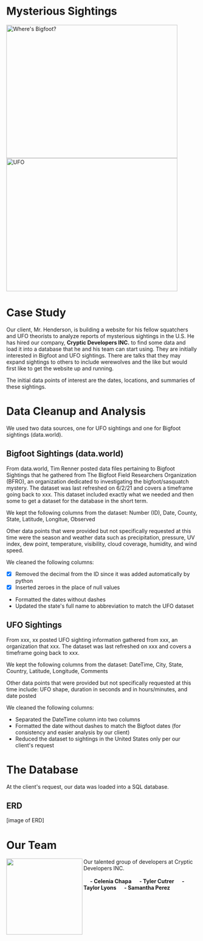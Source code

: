 # Mysterious Sightings

  <p float="center">
  <img src="https://user-images.githubusercontent.com/82002107/133905938-3165e93a-8ec9-4274-8990-7fc0411c6c7c.png" alt="Where's Bigfoot?" width="450" height="350">
  <img src="https://user-images.githubusercontent.com/82002107/133905796-7797e10a-851f-40f0-bb3c-4f0c69ab3e67.png" alt="UFO" width="450" height="350"
</p>

# Case Study
  
Our client, Mr. Henderson, is building a website for his fellow squatchers and UFO theorists to analyze reports of mysterious sightings in the U.S. He has hired our company, <b>Cryptic Developers INC.</b> to find some data and load it into a database that he and his team can start using. They are initially interested in Bigfoot and UFO sightings. There are talks that they may expand sightings to others to include werewolves and the like but would first like to get the website up and running.
  
The initial data points of interest are the dates, locations, and summaries of these sightings.
  
# Data Cleanup and Analysis
  
We used two data sources, one for UFO sightings and one for Bigfoot sightings (data.world).
  
## Bigfoot Sightings (data.world)
  
From data.world, Tim Renner posted data files pertaining to Bigfoot Sightings that he gathered from The Bigfoot Field Researchers Organization (BFRO), an organization    dedicated to investigating the bigfoot/sasquatch mystery. The dataset was last refreshed on 6/2/21 and covers a timeframe going back to xxx. This dataset included exactly what we needed and then some to get a dataset for the database in the short term.
    
We kept the following columns from the dataset: Number (ID), Date, County, State, Latitude, Longitue, Observed
  
Other data points that were provided but not specifically requested at this time were the season and weather data such as precipitation, pressure, UV index, dew point, temperature, visibility, cloud coverage, humidity, and wind speed.

We cleaned the following columns:
  
   - [x] Removed the decimal from the ID since it was added automatically by python
   - [x] Inserted zeroes in the place of null values
   - Formatted the dates without dashes
   - Updated the state's full name to abbreviation to match the UFO dataset

## UFO Sightings
  
From xxx, xx posted UFO sighting information gathered from xxx, an organization that xxx. The dataset was last refreshed on xxx and covers a timeframe going back to xxx. 
  
We kept the following columns from the dataset: DateTime, City, State, Country, Latitude, Longitude, Comments
 
Other data points that were provided but not specifically requested at this time include: UFO shape, duration in seconds and in hours/minutes, and date posted

We cleaned the following columns:
  
   - Separated the DateTime column into two columns
   - Formatted the date without dashes to match the Bigfoot dates (for consistency and easier analysis by our client)
   - Reduced the dataset to sightings in the United States only per our client's request


# The Database

  At the client's request, our data was loaded into a SQL database. 
  
  ## ERD
  
  [image of ERD]
  
  
# Our Team
  
<img src="https://user-images.githubusercontent.com/82002107/133907178-73250178-1465-426a-8d5f-9ccf9c62f0f1.png" align="left" width="200px" padding="10px">Our talented group of developers at Cryptic Developers INC. </br></br>
  <b>
&emsp;  - Celenia Chapa
&emsp;  - Tyler Cutrer
&emsp;  - Taylor Lyons
&emsp;  - Samantha Perez
  </b>
<br clear="left"/>
  
  
 


  
